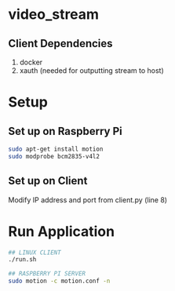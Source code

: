 # video_stream

## Client Dependencies
1. docker
2. xauth (needed for outputting stream to host)

# Setup
## Set up on Raspberry Pi
```bash
sudo apt-get install motion
sudo modprobe bcm2835-v4l2
```

## Set up on Client
Modify IP address and port from client.py (line 8)

# Run Application
```bash
## LINUX CLIENT
./run.sh

## RASPBERRY PI SERVER
sudo motion -c motion.conf -n
```

